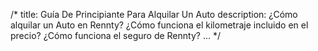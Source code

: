 /*
title: Guía De Principiante Para Alquilar Un Auto
description: ¿Cómo alquilar un Auto en Rennty? ¿Cómo funciona el kilometraje incluido en el precio? ¿Cómo funciona el seguro de Rennty? ...
*/